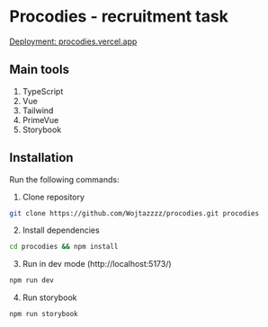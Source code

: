 # Procodies - recruitment task
[Deployment: procodies.vercel.app](https://procodies.vercel.app)

## Main tools

1. TypeScript
2. Vue
3. Tailwind
4. PrimeVue
5. Storybook

## Installation

Run the following commands:

1. Clone repository

```sh
git clone https://github.com/Wojtazzzz/procodies.git procodies
```

2. Install dependencies

```sh
cd procodies && npm install
```

3. Run in dev mode (http://localhost:5173/)

```sh
npm run dev
```

4. Run storybook

```sh
npm run storybook
```
